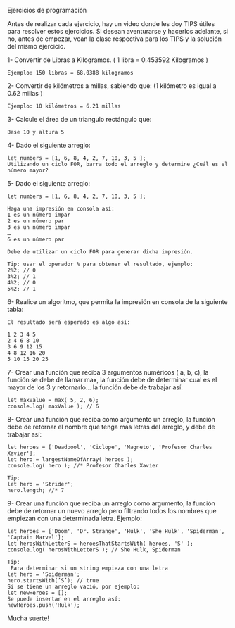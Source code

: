 Ejercicios de programación

Antes de realizar cada ejercicio, hay un video donde les doy TIPS útiles para resolver estos
ejercicios. Si desean aventurarse y hacerlos adelante, si no, antes de empezar, vean la clase
respectiva para los TIPS y la solución del mismo ejercicio.

1- Convertir de Libras a Kilogramos. ( 1 libra = 0.453592 Kilogramos )

    Ejemplo: 150 libras = 68.0388 kilogramos

2- Convertir de kilómetros a millas, sabiendo que: (1 kilómetro es igual a 0.62 millas )

    Ejemplo: 10 kilómetros = 6.21 millas

3- Calcule el área de un triangulo rectángulo que:

    Base 10 y altura 5

4- Dado el siguiente arreglo:

    let numbers = [1, 6, 8, 4, 2, 7, 10, 3, 5 ];
    Utilizando un ciclo FOR, barra todo el arreglo y determine ¿Cuál es el número mayor?

5- Dado el siguiente arreglo:

    let numbers = [1, 6, 8, 4, 2, 7, 10, 3, 5 ];

    Haga una impresión en consola así:
    1 es un número impar
    2 es un número par
    3 es un número impar
    …
    6 es un número par

    Debe de utilizar un ciclo FOR para generar dicha impresión.

    Tip: usar el operador % para obtener el resultado, ejemplo:
    2%2; // 0
    3%2; // 1
    4%2; // 0
    5%2; // 1


6- Realice un algoritmo, que permita la impresión en consola de la siguiente tabla:

    El resultado será esperado es algo así:

    1 2 3 4 5
    2 4 6 8 10
    3 6 9 12 15
    4 8 12 16 20
    5 10 15 20 25


7- Crear una función que reciba 3 argumentos numéricos ( a, b, c), la función se debe de llamar
    max, la función debe de determinar cual es el mayor de los 3 y retornarlo… la función debe de
    trabajar así:

    let maxValue = max( 5, 2, 6);
    console.log( maxValue ); // 6

8- Crear una función que reciba como argumento un arreglo, la función debe de retornar el
    nombre que tenga más letras del arreglo, y debe de trabajar así:

    let heroes = ['Deadpool', 'Ciclope', 'Magneto', 'Profesor Charles Xavier'];
    let hero = largestNameOfArray( heroes );
    console.log( hero ); //* Profesor Charles Xavier
    
    Tip:
    let hero = 'Strider';
    hero.length; //* 7


9- Crear una función que reciba un arreglo como argumento, la función debe de retornar un
    nuevo arreglo pero filtrando todos los nombres que empiezan con una determinada letra.
    Ejemplo:

    let heroes = ['Doom', 'Dr. Strange', 'Hulk', 'She Hulk', 'Spiderman', 'Captain Marvel'];
    let herosWithLetterS = heroesThatStartsWith( heroes, 'S' );
    console.log( herosWithLetterS ); // She Hulk, Spiderman

    Tip:
     Para determinar si un string empieza con una letra
    let hero = ‘Spiderman';
    hero.startsWith(’S’); // true
    Si se tiene un arreglo vació, por ejemplo:
    let newHeroes = [];
    Se puede insertar en el arreglo así:
    newHeroes.push('Hulk');

Mucha suerte!